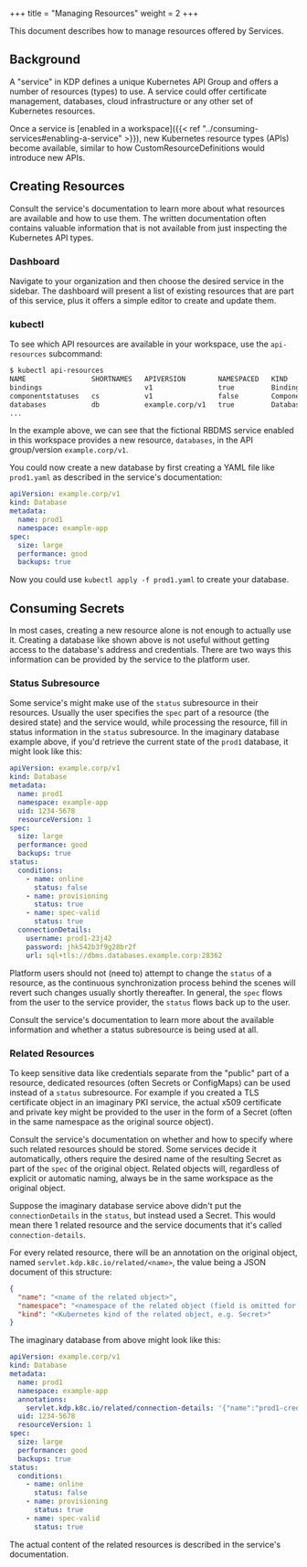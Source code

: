 +++
title = "Managing Resources"
weight = 2
+++

This document describes how to manage resources offered by Services.

## Background

A "service" in KDP defines a unique Kubernetes API Group and offers a number of resources (types) to
use. A service could offer certificate management, databases, cloud infrastructure or any other set
of Kubernetes resources.

Once a service is [enabled in a workspace]({{< ref "../consuming-services#enabling-a-service" >}}),
new Kubernetes resource types (APIs) become available, similar to how CustomResourceDefinitions would
introduce new APIs.

## Creating Resources

Consult the service's documentation to learn more about what resources are available and how to use
them. The written documentation often contains valuable information that is not available from just
inspecting the Kubernetes API types.

### Dashboard

Navigate to your organization and then choose the desired service in the sidebar. The dashboard will
present a list of existing resources that are part of this service, plus it offers a simple editor
to create and update them.

### kubectl

To see which API resources are available in your workspace, use the `api-resources` subcommand:

```bash
$ kubectl api-resources
NAME                SHORTNAMES   APIVERSION        NAMESPACED   KIND
bindings                         v1                true         Binding
componentstatuses   cs           v1                false        ComponentStatus
databases           db           example.corp/v1   true         Database
...
```

In the example above, we can see that the fictional RBDMS service enabled in this workspace provides
a new resource, `databases`, in the API group/version `example.corp/v1`.

You could now create a new database by first creating a YAML file like `prod1.yaml` as described in
the service's documentation:

```yaml
apiVersion: example.corp/v1
kind: Database
metadata:
  name: prod1
  namespace: example-app
spec:
  size: large
  performance: good
  backups: true
```

Now you could use `kubectl apply -f prod1.yaml` to create your database.

## Consuming Secrets

In most cases, creating a new resource alone is not enough to actually use it. Creating a database
like shown above is not useful without getting access to the database's address and credentials.
There are two ways this information can be provided by the service to the platform user.

### Status Subresource

Some service's might make use of the `status` subresource in their resources. Usually the user
specifies the `spec` part of a resource (the desired state) and the service would, while processing
the resource, fill in status information in the `status` subresource. In the imaginary database
example above, if you'd retrieve the current state of the `prod1` database, it might look like this:

```yaml
apiVersion: example.corp/v1
kind: Database
metadata:
  name: prod1
  namespace: example-app
  uid: 1234-5678
  resourceVersion: 1
spec:
  size: large
  performance: good
  backups: true
status:
  conditions:
    - name: online
      status: false
    - name: provisioning
      status: true
    - name: spec-valid
      status: true
  connectionDetails:
    username: prod1-23j42
    password: jhk542b3f9g28br2f
    url: sql+tls://dbms.databases.example.corp:28362
```

Platform users should not (need to) attempt to change the `status` of a resource, as the continuous
synchronization process behind the scenes will revert such changes usually shortly thereafter. In
general, the `spec` flows from the user to the service provider, the `status` flows back up to the
user.

Consult the service's documentation to learn more about the available information and whether a
status subresource is being used at all.

### Related Resources

To keep sensitive data like credentials separate from the "public" part of a resource, dedicated
resources (often Secrets or ConfigMaps) can be used instead of a `status` subresource. For example
if you created a TLS certificate object in an imaginary PKI service, the actual x509 certificate and
private key might be provided to the user in the form of a Secret (often in the same namespace as
the original source object).

Consult the service's documentation on whether and how to specify where such related resources should
be stored. Some services decide it automatically, others require the desired name of the resulting
Secret as part of the `spec` of the original object. Related objects will, regardless of explicit
or automatic naming, always be in the same workspace as the original object.

Suppose the imaginary database service above didn't put the `connectionDetails` in the `status`, but
instead used a Secret. This would mean there 1 related resource and the service documents that it's
called `connection-details`.

For every related resource, there will be an annotation on the original object, named
`servlet.kdp.k8c.io/related/<name>`, the value being a JSON document of this structure:

```json
{
  "name": "<name of the related object>",
  "namespace": "<namespace of the related object (field is omitted for Cluster-scoped objects)>",
  "kind": "<Kubernetes kind of the related object, e.g. Secret>"
}
```

The imaginary database from above might look like this:

```yaml
apiVersion: example.corp/v1
kind: Database
metadata:
  name: prod1
  namespace: example-app
  annotations:
    servlet.kdp.k8c.io/related/connection-details: '{"name":"prod1-credentials","namespace":example-app","kind":"Secret"}'
  uid: 1234-5678
  resourceVersion: 1
spec:
  size: large
  performance: good
  backups: true
status:
  conditions:
    - name: online
      status: false
    - name: provisioning
      status: true
    - name: spec-valid
      status: true
```

The actual content of the related resources is described in the service's documentation.
